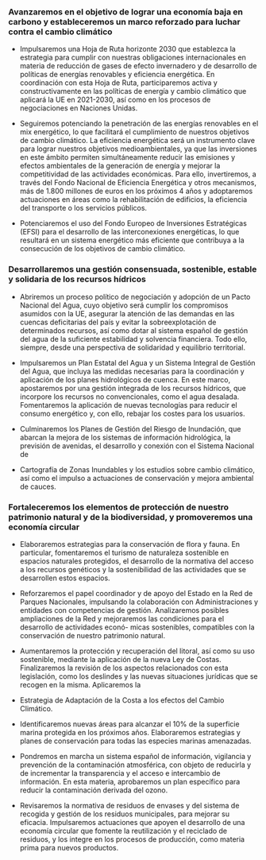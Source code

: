 ### Avanzaremos en el objetivo de lograr una economía baja en carbono y estableceremos un marco reforzado para luchar contra el cambio climático

- Impulsaremos una Hoja de Ruta horizonte 2030 que establezca la estrategia para cumplir con nuestras
obligaciones internacionales en materia de reducción de gases de efecto invernadero y de desarrollo de
políticas de energías renovables y eficiencia energética. En coordinación con esta Hoja de Ruta, participaremos
activa y constructivamente en las políticas de energía y cambio climático que aplicará la UE en
2021-2030, así como en los procesos de negociaciones en Naciones Unidas.

- Seguiremos potenciando la penetración de las energías renovables en el mix energético, lo que facilitará
el cumplimiento de nuestros objetivos de cambio climático.
La eficiencia energética será un instrumento clave para lograr nuestros objetivos medioambientales, ya
que las inversiones en este ámbito permiten simultáneamente reducir las emisiones y efectos ambientales
de la generación de energía y mejorar la competitividad de las actividades económicas. Para ello,
invertiremos, a través del Fondo Nacional de Eficiencia Energética y otros mecanismos, más de 1.800
millones de euros en los próximos 4 años y adoptaremos actuaciones en áreas como la rehabilitación
de edificios, la eficiencia del transporte o los servicios públicos.

- Potenciaremos el uso del Fondo Europeo de Inversiones Estratégicas (EFSI) para el desarrollo de las
interconexiones energéticas, lo que resultará en un sistema energético más eficiente que contribuya a
la consecución de los objetivos de cambio climático.

### Desarrollaremos una gestión consensuada, sostenible, estable y solidaria de los recursos hídricos

- Abriremos un proceso político de negociación y adopción de un Pacto Nacional del Agua, cuyo objetivo
será cumplir los compromisos asumidos con la UE, asegurar la atención de las demandas en las cuencas
deficitarias del país y evitar la sobreexplotación de determinados recursos, así como dotar al sistema
español de gestión del agua de la suficiente estabilidad y solvencia financiera. Todo ello, siempre, desde
una perspectiva de solidaridad y equilibrio territorial.

- Impulsaremos un Plan Estatal del Agua y un Sistema Integral de Gestión del Agua, que incluya las
medidas necesarias para la coordinación y aplicación de los planes hidrológicos de cuenca. En este
marco, apostaremos por una gestión integrada de los recursos hídricos, que incorpore los recursos no
convencionales, como el agua desalada. Fomentaremos la aplicación de nuevas tecnologías para reducir
el consumo energético y, con ello, rebajar los costes para los usuarios.

- Culminaremos los Planes de Gestión del Riesgo de Inundación, que abarcan la mejora de los sistemas
de información hidrológica, la previsión de avenidas, el desarrollo y conexión con el Sistema Nacional de

- Cartografía de Zonas Inundables y los estudios sobre cambio climático, así como el impulso a actuaciones
de conservación y mejora ambiental de cauces.

### Fortaleceremos los elementos de protección de nuestro patrimonio natural y de la biodiversidad, y promoveremos una economía circular

- Elaboraremos estrategias para la conservación de flora y fauna. En particular, fomentaremos el
turismo de naturaleza sostenible en espacios naturales protegidos, el desarrollo de la normativa
del acceso a los recursos genéticos y la sostenibilidad de las actividades que se desarrollen estos
espacios.

- Reforzaremos el papel coordinador y de apoyo del Estado en la Red de Parques Nacionales, impulsando
la colaboración con Administraciones y entidades con competencias de gestión. Analizaremos
posibles ampliaciones de la Red y mejoraremos las condiciones para el desarrollo de actividades econó-
micas sostenibles, compatibles con la conservación de nuestro patrimonio natural.

- Aumentaremos la protección y recuperación del litoral, así como su uso sostenible, mediante la aplicación
de la nueva Ley de Costas. Finalizaremos la revisión de los aspectos relacionados con esta legislación,
como los deslindes y las nuevas situaciones jurídicas que se recogen en la misma. Aplicaremos la

- Estrategia de Adaptación de la Costa a los efectos del Cambio Climático.

- Identificaremos nuevas áreas para alcanzar el 10% de la superficie marina protegida en los próximos
años. Elaboraremos estrategias y planes de conservación para todas las especies marinas amenazadas.

- Pondremos en marcha un sistema español de información, vigilancia y prevención de la contaminación
atmosférica, con objeto de reducirla y de incrementar la transparencia y el acceso e intercambio
de información. En esta materia, aprobaremos un plan específico para reducir la contaminación derivada
del ozono.

- Revisaremos la normativa de residuos de envases y del sistema de recogida y gestión de los residuos
municipales, para mejorar su eficacia. Impulsaremos actuaciones que apoyen el desarrollo de una economía
circular que fomente la reutilización y el reciclado de residuos, y los integre en los procesos de
producción, como materia prima para nuevos productos.
